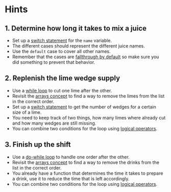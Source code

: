 # Hints

## 1. Determine how long it takes to mix a juice

- Set up a [switch statement][mdn-switch] for the `name` variable.
- The different cases should represent the different juice names.
- Use the `default` case to cover all other names.
- Remember that the cases are [fallthrough by default][mdn-fallthrough] so make sure you did something to prevent that behavior.

## 2. Replenish the lime wedge supply

- Use a [while loop][mdn-while] to cut one lime after the other.
- Revisit the [arrays concept][concept-arrays] to find a way to remove the limes from the list in the correct order.
- Set up a [switch statement][mdn-switch] to get the number of wedges for a certain size of a lime.
- You need to keep track of two things, how many limes where already cut and how many wedges are still missing.
- You can combine two conditions for the loop using [logical operators][concept-booleans].

## 3. Finish up the shift

- Use a [do-while loop][mdn-do-while] to handle one order after the other.
- Revisit the [arrays concept][concept-arrays] to find a way to remove the drinks from the list in the correct order.
- You already have a function that determines the time it takes to prepare a drink, use it to reduce the time that is left accordingly.
- You can combine two conditions for the loop using [logical operators][concept-booleans].

[mdn-switch]: https://developer.mozilla.org/en-US/docs/Web/JavaScript/Reference/Statements/switch#
[mdn-fallthrough]: https://developer.mozilla.org/en-US/docs/Web/JavaScript/Reference/Statements/switch#what_happens_if_i_forgot_a_break
[mdn-while]: https://developer.mozilla.org/en-US/docs/Web/JavaScript/Reference/Statements/while
[mdn-do-while]: https://developer.mozilla.org/en-US/docs/Web/JavaScript/Reference/Statements/do...while
[concept-booleans]: /tracks/javascript/concepts/booleans
[concept-arrays]: /tracks/javascript/concepts/arrays

